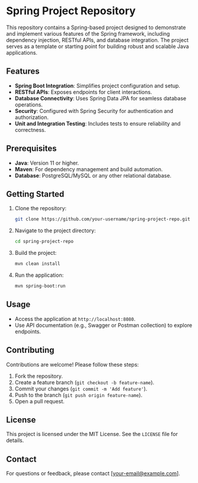 












# Spring Project Repository

This repository contains a Spring-based project designed to demonstrate and implement various features of the Spring framework, including dependency injection, RESTful APIs, and database integration. The project serves as a template or starting point for building robust and scalable Java applications.

## Features

- **Spring Boot Integration**: Simplifies project configuration and setup.
- **RESTful APIs**: Exposes endpoints for client interactions.
- **Database Connectivity**: Uses Spring Data JPA for seamless database operations.
- **Security**: Configured with Spring Security for authentication and authorization.
- **Unit and Integration Testing**: Includes tests to ensure reliability and correctness.

## Prerequisites

- **Java**: Version 11 or higher.
- **Maven**: For dependency management and build automation.
- **Database**: PostgreSQL/MySQL or any other relational database.

## Getting Started

1. Clone the repository:
   ```bash
   git clone https://github.com/your-username/spring-project-repo.git
   ```
2. Navigate to the project directory:
   ```bash
   cd spring-project-repo
   ```
3. Build the project:
   ```bash
   mvn clean install
   ```
4. Run the application:
   ```bash
   mvn spring-boot:run
   ```

## Usage

- Access the application at `http://localhost:8080`.
- Use API documentation (e.g., Swagger or Postman collection) to explore endpoints.

## Contributing

Contributions are welcome! Please follow these steps:

1. Fork the repository.
2. Create a feature branch (`git checkout -b feature-name`).
3. Commit your changes (`git commit -m 'Add feature'`).
4. Push to the branch (`git push origin feature-name`).
5. Open a pull request.

## License

This project is licensed under the MIT License. See the `LICENSE` file for details.

## Contact

For questions or feedback, please contact [your-email@example.com].
